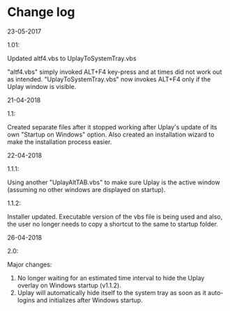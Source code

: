 # Change log

23-05-2017

1.01: 

Updated altf4.vbs to UplayToSystemTray.vbs

"altf4.vbs" simply invoked ALT+F4 key-press and at times did not work out as intended. "UplayToSystemTray.vbs" now invokes ALT+F4 only if the Uplay window is visible.

21-04-2018

1.1:

Created separate files after it stopped working after Uplay's update of its own "Startup on Windows" option. Also created an installation wizard to make the installation process easier.

22-04-2018

1.1.1:

Using another "UplayAltTAB.vbs" to make sure Uplay is the active window (assuming no other windows are displayed on startup).

1.1.2:

Installer updated. Executable version of the vbs file is being used and also, the user no longer needs to copy a shortcut to the same to startup folder.

26-04-2018

2.0:

Major changes: 

1. No longer waiting for an estimated time interval to hide the Uplay overlay on Windows startup (v1.1.2).
2. Uplay will automatically hide itself to the system tray as soon as it auto-logins and initializes after Windows startup.
